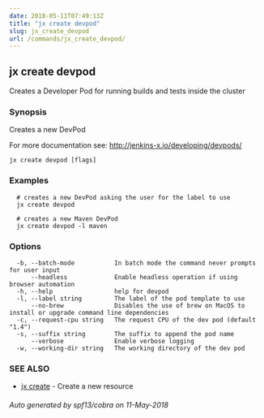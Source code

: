```yaml
---
date: 2018-05-11T07:49:13Z
title: "jx create devpod"
slug: jx_create_devpod
url: /commands/jx_create_devpod/
---
```

## jx create devpod

Creates a Developer Pod for running builds and tests inside the cluster

### Synopsis

Creates a new DevPod 

For more documentation see: http://jenkins-x.io/developing/devpods/

```
jx create devpod [flags]
```

### Examples

```
  # creates a new DevPod asking the user for the label to use
  jx create devpod
  
  # creates a new Maven DevPod
  jx create devpod -l maven
```

### Options

```
  -b, --batch-mode           In batch mode the command never prompts for user input
      --headless             Enable headless operation if using browser automation
  -h, --help                 help for devpod
  -l, --label string         The label of the pod template to use
      --no-brew              Disables the use of brew on MacOS to install or upgrade command line dependencies
  -c, --request-cpu string   The request CPU of the dev pod (default "1.4")
  -s, --suffix string        The suffix to append the pod name
      --verbose              Enable verbose logging
  -w, --working-dir string   The working directory of the dev pod
```

### SEE ALSO

* [jx create](/commands/jx_create/)	 - Create a new resource

###### Auto generated by spf13/cobra on 11-May-2018
